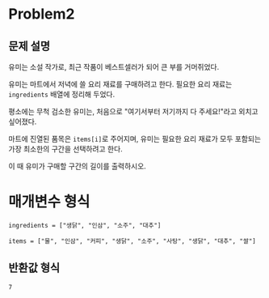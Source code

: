 # Problem2

## 문제 설명

유미는 소설 작가로, 최근 작품이 베스트셀러가 되어 큰 부를 거머쥐었다.

유미는 마트에서 저녁에 쓸 요리 재료를 구매하려고 한다. 필요한 요리 재료는 `ingredients` 배열에 정리해 두었다.

평소에는 무척 검소한 유미는, 처음으로 "여기서부터 저기까지 다 주세요!"라고 외치고 싶어졌다.

마트에 진열된 품목은 `items[i]`로 주어지며, 유미는 필요한 요리 재료가 모두 포함되는 가장 최소한의 구간을 선택하려고 한다.

이 때 유미가 구매할 구간의 길이를 출력하시오.

# 매개변수 형식

`ingredients = ["생닭", "인삼", "소주", "대추"]`

`items = ["물", "인삼", "커피", "생닭", "소주", "사탕", "생닭", "대추", "쌀"]`

## 반환값 형식

`7`
